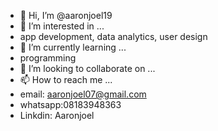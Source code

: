 - 👋 Hi, I’m @aaronjoel19
- 👀 I’m interested in ...
- app development, data analytics, user design
- 🌱 I’m currently learning ...
- programming
- 💞️ I’m looking to collaborate on ...
- 📫 How to reach me ...
- email: aaronjoel07@gmail.com
- whatsapp:08183948363
- Linkdin: Aaronjoel

<!---
aaronjoel19/aaronjoel19 is a ✨ special ✨ repository because its `README.md` (this file) appears on your GitHub profile.
You can click the Preview link to take a look at your changes.
--->
